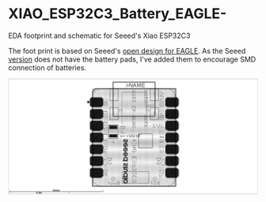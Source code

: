 # XIAO_ESP32C3_Battery_EAGLE-
EDA footprint and schematic for Seeed's Xiao ESP32C3

The foot print is based on Seeed's [open design for EAGLE](https://wiki.seeedstudio.com/XIAO_ESP32C3_Getting_Started/). As the Seeed [version](https://files.seeedstudio.com/wiki/XIAO_WiFi/Resources/XIAO-ESP32C3-v1.2_SCH-PCB.zip) does not have the battery pads, I've added them to encourage SMD connection of batteries. 

![](device.png)
